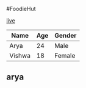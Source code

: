 #FoodieHut

[live](https://arya-kishan.github.io/codsoft_01)

|Name|Age|Gender|
|-|-|-|
|Arya|24|Male|
|Vishwa|18|Female|

## arya
